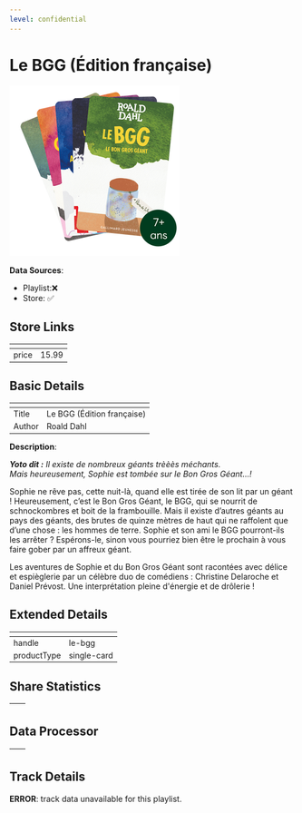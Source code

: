 ```yaml
---
level: confidential
---
```

# Le BGG (Édition française)

![card_[eAC12].png](../../img/cards/card_[eAC12].png)

**Data Sources**: 

- Playlist:❌
- Store: ✅


## Store Links

| <!-- --> | <!-- --> |
| - | - |
| price | 15.99 |


## Basic Details

| <!-- --> | <!-- --> |
| - | - |
| Title | Le BGG (Édition française) |
| Author | Roald Dahl |

**Description**:

_**Yoto dit :** Il existe de nombreux géants trèèès méchants._  
_Mais heureusement, Sophie est tombée sur le Bon Gros Géant...!_

Sophie ne rêve pas, cette nuit-là, quand elle est tirée de son lit par un géant ! Heureusement, c’est le Bon Gros Géant, le BGG, qui se nourrit de schnockombres et boit de la frambouille. Mais il existe d’autres géants au pays des géants, des brutes de quinze mètres de haut qui ne raffolent que d’une chose : les hommes de terre. Sophie et son ami le BGG pourront-ils les arrêter ? Espérons-le, sinon vous pourriez bien être le prochain à vous faire gober par un affreux géant.  
  
Les aventures de Sophie et du Bon Gros Géant sont racontées avec délice et espièglerie par un célèbre duo de comédiens : Christine Delaroche et Daniel Prévost. Une interprétation pleine d'énergie et de drôlerie !


## Extended Details

| <!-- --> | <!-- --> |
| - | - |
| handle | le-bgg |
| productType | single-card |


## Share Statistics

| <!-- --> | <!-- --> |
| - | - |


## Data Processor

| <!-- --> | <!-- --> |
| - | - |


## Track Details

**ERROR**: track data unavailable for this playlist.
